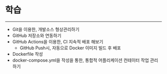 # 학습
---
- Git을 이용한, 개발소스 형상관리하기
- GitHub 저장소와 연동하기
- GitHub Actions을 이용한, CI 지속적 배포 해보기
  - GitHub Push시, 자동으로 Docker 이미지 빌드 후 배포
- Dockerfile 작성
- docker-compose.yml을 작성을 통한, 통합적 어플리케이션 컨테이터 작업 관리하기
  

